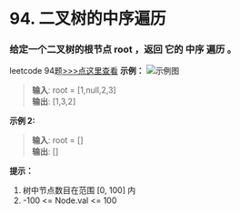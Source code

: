 # 94. 二叉树的中序遍历
### 给定一个二叉树的根节点 root ，返回 它的 中序 遍历 。
leetcode 94题[>>>点这里查看](https://leetcode-cn.com/problems/binary-tree-inorder-traversal/)
**示例：**
![示例图](https://assets.leetcode.com/uploads/2020/09/15/inorder_1.jpg)
> **输入**: root = [1,null,2,3]           
> **输出**: [1,3,2]            

**示例 2:**
> **输入**: root = []       
> **输出**: []          

**提示：**
1. 树中节点数目在范围 [0, 100] 内
2. -100 <= Node.val <= 100